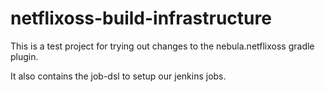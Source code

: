 netflixoss-build-infrastructure
===============================

This is a test project for trying out changes to the nebula.netflixoss gradle plugin.

It also contains the job-dsl to setup our jenkins jobs.



